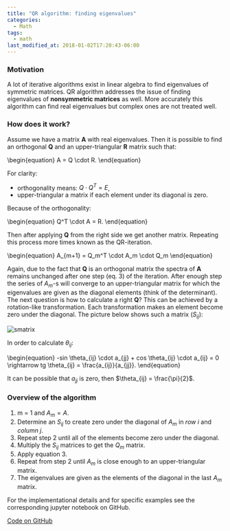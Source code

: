 ```yaml
---
title: "QR algorithm: finding eigenvalues"
categories:
  - Math
tags:
  - math
last_modified_at: 2018-01-02T17:20:43-06:00
---
```


### Motivation
A lot of iterative algorithms exist in linear algebra to find eigenvalues of symmetric matrices. QR algorithm addresses the issue of finding eigenvalues of **nonsymmetric matrices** as well. More accurately this algorithm can find real eigenvalues but complex ones are not treated well.

### How does it work?

Assume we have a matrix **A** with real eigenvalues. Then it is possible to find an orthogonal **Q** and an upper-triangular **R** matrix such that:

\begin{equation}
A = Q \cdot R.
\end{equation}

For clarity:

* orthogonality means: $Q \cdot Q^T = E$,
* upper-triangular a matrix if each element under its diagonal is zero.

Because of the orthogonality:

\begin{equation}
Q^T \cdot A = R.
\end{equation}

Then after applying **Q** from the right side we get another matrix. Repeating this process more times known as the QR-iteration.

\begin{equation}
A_{m+1} = Q_m^T \cdot A_m \cdot Q_m
\end{equation}

Again, due to the fact that **Q** is an orthogonal matrix the spectra of **A** remains unchanged after one step (eq. 3) of the iteration. After enough step the series of $A_m$-s will converge to an upper-triangular matrix for which the eigenvalues are given as the diagonal elements (think of the determinant). The next question is how to calculate a right **Q**? This can be achieved by a rotation-like transformation. Each transformation makes an element become zero under the diagonal. The picture below shows such a matrix ($S_{ij}$):

![smatrix](https://drive.google.com/uc?export=download&id=1J3qLiOslX9dWGdKiYMVAr_I3hTno8y1X  "S matrix")

In order to calculate $\theta_{ij}$:

\begin{equation}
-sin \theta_{ij} \cdot a_{jj} + cos \theta_{ij} \cdot a_{ij} = 0 \rightarrow tg \theta_{ij} = \frac{a_{ij}}{a_{jj}}.
\end{equation}

It can be possible that $a_{jj}$ is zero, then $\theta_{ij} = \frac{\pi}{2}$.

### Overview of the algorithm

1. m = 1 and $A_m = A$.
2. Determine an $S_{ij}$ to create zero under the diagonal of $A_m$ in *row i* and *column j*.
3. Repeat step 2 until all of the elements become zero under the diagonal.
4. Multiply the $S_{ij}$ matrices to get the $Q_m$ matrix.
5. Apply equation 3.
6. Repeat from step 2 until $A_m$ is close enough to an upper-triangular matrix.
7. The eigenvalues are given as the elements of the diagonal in the last $A_m$ matrix.

For the implementational details and for specific examples see the corresponding jupyter notebook on GitHub.

<a href="https://github.com/adamtiger/ai/blob/code/QRiteration/QR.ipynb" target="_blank" class="btn btn-success"><i class="fa fa-github fa-lg"></i> Code on GitHub</a>
